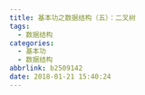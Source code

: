 ```yaml
---
title: 基本功之数据结构（五）：二叉树
tags:
  - 数据结构
categories:
  - 基本功
  - 数据结构
abbrlink: b2509142
date: 2018-01-21 15:40:24
---
```


